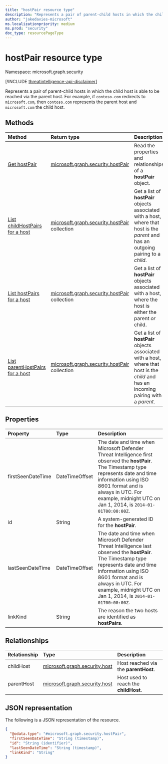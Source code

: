 ```yaml
---
title: "hostPair resource type"
description: "Represents a pair of parent-child hosts in which the child host able to be reached via the parent host."
author: "jakedavies-microsoft"
ms.localizationpriority: medium
ms.prod: "security"
doc_type: resourcePageType
---
```


# hostPair resource type

Namespace: microsoft.graph.security

[!INCLUDE [threatintelligence-api-disclaimer](../../includes/threatintelligence-api-disclaimer.md)]

Represents a pair of parent-child hosts in which the child host is able to be reached via the parent host. For example, if `contoso.com` redirects to `microsoft.com`, then `contoso.com` represents the parent host and `microsoft.com` the child host.

## Methods

|Method|Return type|Description|
|:---|:---|:---|
|[Get hostPair](../api/security-hostpair-get.md)|[microsoft.graph.security.hostPair](../resources/security-hostpair.md)|Read the properties and relationships of a **hostPair** object.|
|[List childHostPairs for a host](../api/security-host-list-childhostpairs.md)|[microsoft.graph.security.hostPair](../resources/security-hostpair.md) collection|Get a list of **hostPair** objects associated with a host, where that host is the *parent* and has an outgoing pairing to a *child*.|
|[List hostPairs for a host](../api/security-host-list-hostpairs.md)|[microsoft.graph.security.hostPair](../resources/security-hostpair.md) collection|Get a list of **hostPair** objects associated with a host, where the host is either the parent *or* child.|
|[List parentHostPairs for a host](../api/security-host-list-parenthostpairs.md)|[microsoft.graph.security.hostPair](../resources/security-hostpair.md) collection|Get a list of **hostPair** objects associated with a host, where that host is the *child* and has an incoming pairing with a *parent*.|

## Properties

|Property|Type|Description|
|:---|:---|:---|
|firstSeenDateTime|DateTimeOffset|The date and time when Microsoft Defender Threat Intelligence first observed the **hostPair**. The Timestamp type represents date and time information using ISO 8601 format and is always in UTC. For example, midnight UTC on Jan 1, 2014, is `2014-01-01T00:00:00Z`.|
|id|String|A system-generated ID for the **hostPair**.|
|lastSeenDateTime|DateTimeOffset|The date and time when Microsoft Defender Threat Intelligence last observed the **hostPair**. The Timestamp type represents date and time information using ISO 8601 format and is always in UTC. For example, midnight UTC on Jan 1, 2014, is `2014-01-01T00:00:00Z`.|
|linkKind|String|The reason the two hosts are identified as **hostPairs**.|

## Relationships

|Relationship|Type|Description|
|:---|:---|:---|
|childHost|[microsoft.graph.security.host](../resources/security-host.md)|Host reached via the **parentHost**.|
|parentHost|[microsoft.graph.security.host](../resources/security-host.md)|Host used to reach the **childHost**.|

## JSON representation

The following is a JSON representation of the resource.

<!-- {
  "blockType": "resource",
  "keyProperty": "id",
  "@odata.type": "microsoft.graph.security.hostPair",
  "openType": false
}
-->

``` json
{
  "@odata.type": "#microsoft.graph.security.hostPair",
  "firstSeenDateTime": "String (timestamp)",
  "id": "String (identifier)",
  "lastSeenDateTime": "String (timestamp)",
  "linkKind": "String"
}
```
